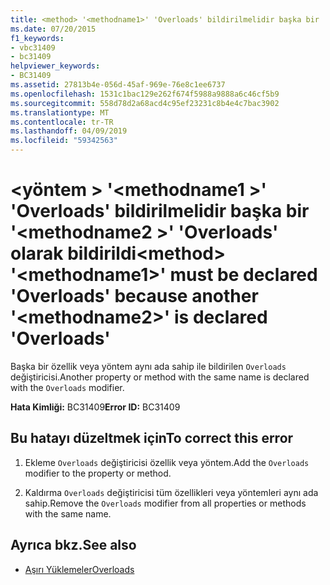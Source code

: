 ```yaml
---
title: <method> '<methodname1>' 'Overloads' bildirilmelidir başka bir '<methodname2>' 'Overloads' olarak bildirildi
ms.date: 07/20/2015
f1_keywords:
- vbc31409
- bc31409
helpviewer_keywords:
- BC31409
ms.assetid: 27813b4e-056d-45af-969e-76e8c1ee6737
ms.openlocfilehash: 1531c1bac129e262f674f5988a9888a6c46cf5b9
ms.sourcegitcommit: 558d78d2a68acd4c95ef23231c8b4e4c7bac3902
ms.translationtype: MT
ms.contentlocale: tr-TR
ms.lasthandoff: 04/09/2019
ms.locfileid: "59342563"
---
```

# <a name="method-methodname1-must-be-declared-overloads-because-another-methodname2-is-declared-overloads"></a><span data-ttu-id="6b86a-102">\<yöntem > '\<methodname1 >' 'Overloads' bildirilmelidir başka bir '\<methodname2 >' 'Overloads' olarak bildirildi</span><span class="sxs-lookup"><span data-stu-id="6b86a-102">\<method> '\<methodname1>' must be declared 'Overloads' because another '\<methodname2>' is declared 'Overloads'</span></span>
<span data-ttu-id="6b86a-103">Başka bir özellik veya yöntem aynı ada sahip ile bildirilen `Overloads` değiştiricisi.</span><span class="sxs-lookup"><span data-stu-id="6b86a-103">Another property or method with the same name is declared with the `Overloads` modifier.</span></span>  
  
 <span data-ttu-id="6b86a-104">**Hata Kimliği:** BC31409</span><span class="sxs-lookup"><span data-stu-id="6b86a-104">**Error ID:** BC31409</span></span>  
  
## <a name="to-correct-this-error"></a><span data-ttu-id="6b86a-105">Bu hatayı düzeltmek için</span><span class="sxs-lookup"><span data-stu-id="6b86a-105">To correct this error</span></span>  
  
1. <span data-ttu-id="6b86a-106">Ekleme `Overloads` değiştiricisi özellik veya yöntem.</span><span class="sxs-lookup"><span data-stu-id="6b86a-106">Add the `Overloads` modifier to the property or method.</span></span>  
  
2. <span data-ttu-id="6b86a-107">Kaldırma `Overloads` değiştiricisi tüm özellikleri veya yöntemleri aynı ada sahip.</span><span class="sxs-lookup"><span data-stu-id="6b86a-107">Remove the `Overloads` modifier from all properties or methods with the same name.</span></span>  
  
## <a name="see-also"></a><span data-ttu-id="6b86a-108">Ayrıca bkz.</span><span class="sxs-lookup"><span data-stu-id="6b86a-108">See also</span></span>

- [<span data-ttu-id="6b86a-109">Aşırı Yüklemeler</span><span class="sxs-lookup"><span data-stu-id="6b86a-109">Overloads</span></span>](../../visual-basic/language-reference/modifiers/overloads.md)
